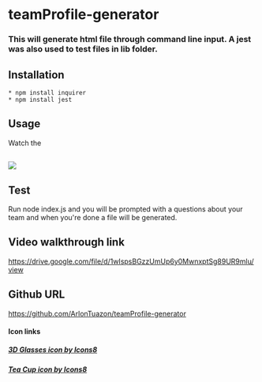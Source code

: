 # teamProfile-generator

### This will generate html file through command line input. A jest was also used to test files in lib folder.

## Installation
    * npm install inquirer
    * npm install jest

## Usage
   Watch the 
   
## ![](teamProfileGenerator.gif)

## Test
   Run node index.js and you will be prompted with a questions about your team and when you're done a file will be generated.

## Video walkthrough link
   https://drive.google.com/file/d/1wIspsBGzzUmUp6y0MwnxptSg89UR9mlu/view

## Github URL
   https://github.com/ArlonTuazon/teamProfile-generator

#### Icon links
##### <a href="https://icons8.com/icon/jvSNDQeeq9rb/3d-glasses">3D Glasses icon by Icons8</a>
##### <a href="https://icons8.com/icon/54839/tea-cup">Tea Cup icon by Icons8</a>
    